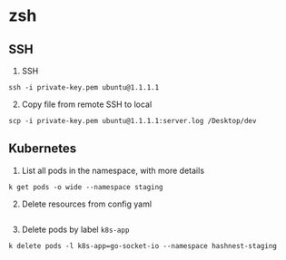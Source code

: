 # zsh

## SSH
1. SSH
```
ssh -i private-key.pem ubuntu@1.1.1.1 
```
2. Copy file from remote SSH to local
```
scp -i private-key.pem ubuntu@1.1.1.1:server.log /Desktop/dev
```

## Kubernetes
1. List all pods in the namespace, with more details 
```
k get pods -o wide --namespace staging
```
2. Delete resources from config yaml
```

```
3. Delete pods by label `k8s-app`
```
k delete pods -l k8s-app=go-socket-io --namespace hashnest-staging      
```
